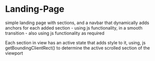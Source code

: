 # Landing-Page
simple landing page with sections, and a navbar that dynamically adds anchors for each added section - using js functionality, in a smooth transition - also using js functionality as required

Each section in view has an active state that adds style to it, using, js getBoundingClientRect() to determine the active scrolled section of the viewport
